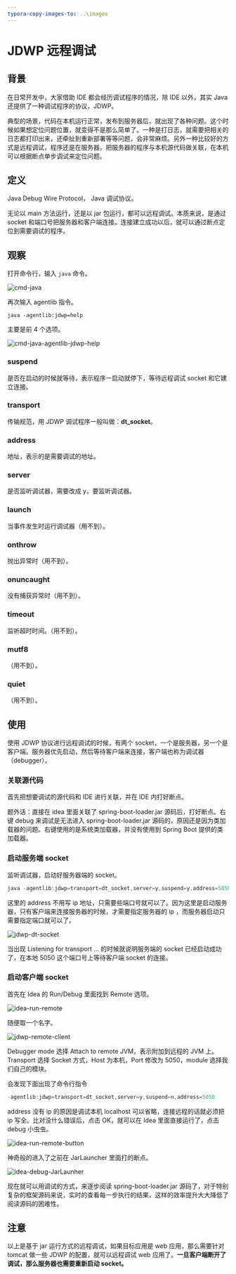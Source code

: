 ```yaml
---
typora-copy-images-to: ..\images
---
```


# JDWP 远程调试

##  背景

在日常开发中，大家借助 IDE 都会经历调试程序的情况，除 IDE 以外，其实 Java 还提供了一种调试程序的协议，JDWP。

典型的场景，代码在本机运行正常，发布到服务器后，就出现了各种问题。这个时候如果想定位问题位置，就变得不是那么简单了。一种是打日志，就需要把相关的日志都打印出来，还牵扯到重新部署等等问题，会非常麻烦。另外一种比较好的方式是远程调试，程序还是在服务器，把服务器的程序与本机源代码做关联，在本机可以根据断点单步调试来定位问题。

## 定义

Java Debug Wire Protocol， Java 调试协议。

无论以 main 方法运行，还是以 jar 包运行，都可以远程调试。本质来说，是通过 socket 和端口号把服务器和客户端连接。连接建立成功以后，就可以通过断点定位到需要调试的程序。

## 观察

打开命令行，输入 `java` 命令。

![cmd-java](../images/cmd-java.jpg)

再次输入 agentlib 指令。

`java -agentlib:jdwp=help`

主要是前 4 个选项。

![cmd-java-agentlib-jdwp-help](../images/cmd-java-agentlib-jdwp-help.jpg)

### suspend

是否在启动的时候就等待，表示程序一启动就停下，等待远程调试 socket 和它建立连接。

### transport

传输规范，用 JDWP 调试程序一般叫做：**dt_socket**。

### address

地址，表示的是需要调试的地址。

### server

是否监听调试器，需要改成 y，要监听调试器。

### launch

当事件发生时运行调试器（用不到）。

### onthrow

抛出异常时（用不到）。

### onuncaught

没有捕获异常时（用不到）。

### timeout

监听超时时间。（用不到）。

### mutf8

（用不到）。

### quiet

（用不到）。

## 使用

使用 JDWP 协议进行远程调试的时候，有两个 socket，一个是服务器，另一个是客户端。服务器优先启动，然后等待客户端来连接，客户端也称为调试器（debugger）。

### 关联源代码

首先把想要调试的源代码和 IDE 进行关联，并在 IDE 内打好断点。

题外话：直接在 idea 里面关联了 spring-boot-loader.jar 源码后，打好断点。右键 debug 来调试是无法进入 spring-boot-loader.jar 源码的，原因还是因为类加载器的问题。右键使用的是系统类加载器，并没有使用到 Spring Boot 提供的类加载器。

### 启动服务端 socket

监听调试器，启动好服务器端的 socket。

```java
java -agentlib:jdwp=transport=dt_socket,server=y,suspend=y,address=5050 -jar microservices-0.0.1-SNAPSHOT.jar
```

这里的 address 不用写 ip 地址，只需要些端口号就可以了。因为这里是启动服务器，只有客户端来连接服务器的时候，才需要指定服务器的 ip ，而服务器启动只需要指定端口就可以了。

![jdwp-dt-socket](../images/jdwp-dt-socket.jpg)

当出现 Listening for transport ... 的时候就说明服务端的 socket 已经启动成功了，在本地 5050 这个端口号上等待客户端 socket 的连接。

### 启动客户端 socket

首先在 Idea 的 Run/Debug 里面找到 Remote 选项。

![idea-run-remote](../images/idea-run-remote.jpg)

随便取一个名字。

![jdwp-remote-client](../images/jdwp-remote-client.jpg)

Debugger mode 选择 Attach to remote JVM，表示附加到远程的 JVM 上。Transport 选择 Socket 方式，Host 为本机，Port 修改为 5050，module 选择我们自己的模块。

会发现下面出现了命令行指令
```java
-agentlib:jdwp=transport=dt_socket,server=y,suspend=n,address=5050
```

address 没有 ip 的原因是调试本机 localhost 可以省略，连接远程的话就必须把 ip 写全。比对没什么错误后，点击 OK，就可以在 Idea 里面直接运行了，点击 debug 小虫虫。

![idea-run-remote-button](../images/idea-run-remote-button.jpg)

神奇般的进入了之前在 JarLauncher 里面打的断点。

![idea-debug-JarLaunher](../images/idea-debug-JarLaunher.jpg)

现在就可以用调试的方式，来逐步阅读 spring-boot-loader.jar 源码了，对于特别复杂的框架源码来说，实时的查看每一步执行的结果，这样的效率提升大大降低了阅读源码的困难性。

## 注意

以上是基于 jar 运行方式的远程调试，如果目标应用是 web 应用，那么需要针对 tomcat 做一些 JDWP 的配置，就可以远程调试 web 应用了。**一旦客户端断开了调试，那么服务器也需要重新启动 socket。**

